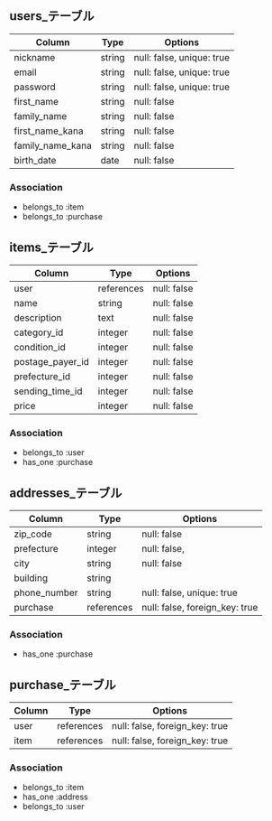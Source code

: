 ## users_テーブル

| Column            | Type       | Options                        |
| ----------------- | ---------- | ------------------------------ |
| nickname          | string     | null: false, unique: true      |
| email             | string     | null: false, unique: true      |
| password          | string     | null: false, unique: true      |
| first_name        | string     | null: false                    |
| family_name       | string     | null: false                    |
| first_name_kana   | string     | null: false                    |
| family_name_kana  | string     | null: false                    |
| birth_date          | date       | null: false                    |

### Association
- belongs_to :item
- belongs_to :purchase

## items_テーブル

| Column                   | Type           | Options                       |
| ------------------------ | -------------- | ----------------------------- |
| user                     | references     | null: false                   |
| name                     | string         | null: false                   |
| description              | text           | null: false                   |
| category_id              | integer        | null: false                   |
| condition_id             | integer        | null: false                   |
| postage_payer_id         | integer        | null: false                   |
| prefecture_id            | integer        | null: false                   |
| sending_time_id          | integer        | null: false                   |
| price                    | integer        | null: false                   |

### Association
- belongs_to :user
- has_one :purchase



## addresses_テーブル

| Column                   | Type           | Options                       |
| ------------------------ | -------------- | ----------------------------- |
| zip_code                 | string         | null: false                   |
| prefecture               | integer        | null: false,                  |
| city                     | string         | null: false                   |
| building                 | string         |                               |
| phone_number             | string         | null: false, unique: true     |
| purchase                 | references     | null: false, foreign_key: true|

### Association
- has_one :purchase

## purchase_テーブル

| Column    | Type       | Options                       |
| --------- | ---------- | ----------------------------- |
| user      | references | null: false, foreign_key: true|
| item      | references | null: false, foreign_key: true|

### Association
- belongs_to :item
- has_one    :address
- belongs_to :user